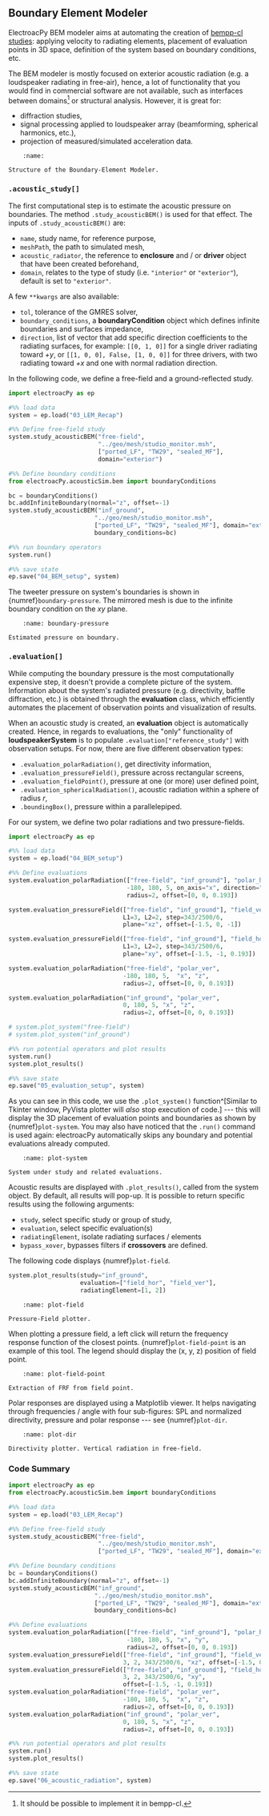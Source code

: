 ## Boundary Element Modeler
ElectroacPy BEM modeler aims at automating the creation of [bempp-cl studies](https://bempp.com/installation.html): applying velocity to radiating elements, placement of evaluation points in 3D space, definition of the system based on boundary conditions, etc.

The BEM modeler is mostly focused on exterior acoustic radiation (e.g. a loudspeaker radiating in free-air), hence, a lot of functionality that you would find in commercial software are not available, such as interfaces between domains[^interface_note] or structural analysis. However, it is great for:

[^interface_note]: It should be possible to implement it in bempp-cl.

- diffraction studies, 
- signal processing applied to loudspeaker array (beamforming, spherical harmonics, etc.),
- projection of measured/simulated acceleration data.

```{figure} ./drawings/BEM.svg
    :name: 

Structure of the Boundary-Element Modeler.
```

### `.acoustic_study[]` 
The first computational step is to estimate the acoustic pressure on boundaries. The method `.study_acousticBEM()` is used for that effect. The inputs of `.study_acousticBEM()` are:

- `name`, study name, for reference purpose,
- `meshPath`, the path to simulated mesh,
- `acoustic_radiator`, the reference to **enclosure** and / or **driver** object that have been created beforehand, 
- `domain`, relates to the type of study (i.e. `"interior"` or `"exterior"`), default is set to `"exterior"`.

A few `**kwargs` are also available:

- `tol`, tolerance of the GMRES solver,
- `boundary_conditions`, a **boundaryCondition** object which defines infinite boundaries and surfaces impedance,
- `direction`, list of vector that add specific direction coefficients to the radiating surfaces, for example: `[[0, 1, 0]]` for a single driver radiating toward *+y*, or `[[1, 0, 0], False, [1, 0, 0]]` for three drivers, with two radiating toward *+x* and one with normal radiation direction.

In the following code, we define a free-field and a ground-reflected study.

```python
import electroacPy as ep

#%% load data
system = ep.load("03_LEM_Recap")

#%% Define free-field study
system.study_acousticBEM("free-field", 
                         "../geo/mesh/studio_monitor.msh", 
                         ["ported_LF", "TW29", "sealed_MF"], 
                         domain="exterior")

#%% Define boundary conditions
from electroacPy.acousticSim.bem import boundaryConditions

bc = boundaryConditions()
bc.addInfiniteBoundary(normal="z", offset=-1)
system.study_acousticBEM("inf_ground", 
                        "../geo/mesh/studio_monitor.msh",
                        ["ported_LF", "TW29", "sealed_MF"], domain="exterior", 
                        boundary_conditions=bc)

#%% run boundary operators
system.run()

#%% save state
ep.save("04_BEM_setup", system)
```
 
The tweeter pressure on system's boundaries is shown in {numref}`boundary-pressure`. The mirrored mesh is due to the infinite boundary condition on the *xy* plane.

```{figure} ./boundary_images/mesh_pressure_tweeter_b.png
    :name: boundary-pressure

Estimated pressure on boundary.
```

### `.evaluation[]`
While computing the boundary pressure is the most computationally expensive step, it doesn't provide a complete picture of the system. Information about the system's radiated pressure (e.g. directivity, baffle diffraction, etc.) is obtained through the **evaluation** class, which efficiently automates the placement of observation points and visualization of results.

When an acoustic study is created, an **evaluation** object is automatically created. Hence, in regards to evaluations, the "only" functionality of **loudspeakerSystem** is to populate `.evaluation["reference_study"]` with observation setups. For now, there are five different observation types:

- `.evaluation_polarRadiation()`, get directivity information,
- `.evaluation_pressureField()`, pressure across rectangular screens,
- `.evaluation_fieldPoint()`, pressure at one (or more) user defined point,
- `.evaluation_sphericalRadiation()`, acoustic radiation within a sphere of radius $r$,
- `.boundingBox()`, pressure within a parallelepiped.

For our system, we define two polar radiations and two pressure-fields.
```python
import electroacPy as ep

#%% load data
system = ep.load("04_BEM_setup")

#%% Define evaluations
system.evaluation_polarRadiation(["free-field", "inf_ground"], "polar_hor", 
                                 -180, 180, 5, on_axis="x", direction="y",
                                 radius=2, offset=[0, 0, 0.193])

system.evaluation_pressureField(["free-field", "inf_ground"], "field_ver", 
                                L1=3, L2=2, step=343/2500/6, 
                                plane="xz", offset=[-1.5, 0, -1])

system.evaluation_pressureField(["free-field", "inf_ground"], "field_hor", 
                                L1=3, L2=2, step=343/2500/6, 
                                plane="xy", offset=[-1.5, -1, 0.193])

system.evaluation_polarRadiation("free-field", "polar_ver", 
                                -180, 180, 5,  "x", "z", 
                                radius=2, offset=[0, 0, 0.193])

system.evaluation_polarRadiation("inf_ground", "polar_ver", 
                                0, 180, 5, "x", "z",
                                radius=2, offset=[0, 0, 0.193])

# system.plot_system("free-field")
# system.plot_system("inf_ground")

#%% run potential operators and plot results
system.run()
system.plot_results()

#%% save state
ep.save("05_evaluation_setup", system)
```

As you can see in this code, we use the `.plot_system()` function^[Similar to Tkinter window, PyVista plotter will *also* stop execution of code.] --- this will display the 3D placement of evaluation points and boundaries as shown by {numref}`plot-system`. You may also have noticed that the `.run()` command is used again: electroacPy automatically skips any boundary and potential evaluations already computed. 

```{figure} ./boundary_images/system_floor_with_eval_b.png
    :name: plot-system

System under study and related evaluations.
```

Acoustic results are displayed with `.plot_results()`, called from the system object. By default, all results will pop-up. It is possible to return specific results using the following arguments:

- `study`, select specific study or group of study,
- `evaluation`, select specific evaluation(s)
- `radiatingElement`, isolate radiating surfaces / elements
- `bypass_xover`, bypasses filters if **crossovers** are defined.

The following code displays {numref}`plot-field`.
```python
system.plot_results(study="inf_ground", 
                    evaluation=["field_hor", "field_ver"],
                    radiatingElement=[1, 2])
```

```{figure} ./boundary_images/field_plotter_2_b.png
    :name: plot-field

Pressure-Field plotter.
```

When plotting a pressure field, a left click will return the frequency response function of the closest points. {numref}`plot-field-point` is an example of this tool. The legend should display the (x, y, z) position of field point.

```{figure} ./boundary_images/field_point_from_field_b.svg
    :name: plot-field-point

Extraction of FRF from field point.
```

Polar responses are displayed using a Matplotlib viewer. It helps navigating through frequencies / angle with four sub-figures: SPL and normalized directivity, pressure and polar response --- see {numref}`plot-dir`.

```{figure} ./boundary_images/directivity_plotter_b.svg
    :name: plot-dir

Directivity plotter. Vertical radiation in free-field.
```

<!-- In that directivity plot, you can clearly see the limits of the simulation mesh. Because the mesh is relatively coarse, the accuracy of the results decreases significantly at high frequencies, to the point where the off-axis (±180°) pressure is no longer correct. Using a finer mesh will give better results, but will be longer to compute.  -->


### Code Summary
```python
import electroacPy as ep
from electroacPy.acousticSim.bem import boundaryConditions

#%% load data
system = ep.load("03_LEM_Recap")

#%% Define free-field study
system.study_acousticBEM("free-field", 
                         "../geo/mesh/studio_monitor.msh",
                         ["ported_LF", "TW29", "sealed_MF"], domain="exterior")

#%% Define boundary conditions
bc = boundaryConditions()
bc.addInfiniteBoundary(normal="z", offset=-1)
system.study_acousticBEM("inf_ground", 
                        "../geo/mesh/studio_monitor.msh",
                        ["ported_LF", "TW29", "sealed_MF"], domain="exterior", 
                        boundary_conditions=bc)

#%% Define evaluations
system.evaluation_polarRadiation(["free-field", "inf_ground"], "polar_hor", 
                                 -180, 180, 5, "x", "y",
                                 radius=2, offset=[0, 0, 0.193])
system.evaluation_pressureField(["free-field", "inf_ground"], "field_ver", 
                                3, 2, 343/2500/6, "xz", offset=[-1.5, 0, -1])
system.evaluation_pressureField(["free-field", "inf_ground"], "field_hor", 
                                3, 2, 343/2500/6, "xy", 
                                offset=[-1.5, -1, 0.193])
system.evaluation_polarRadiation("free-field", "polar_ver", 
                                -180, 180, 5,  "x", "z", 
                                radius=2, offset=[0, 0, 0.193])
system.evaluation_polarRadiation("inf_ground", "polar_ver", 
                                0, 180, 5, "x", "z",
                                radius=2, offset=[0, 0, 0.193])

#%% run potential operators and plot results
system.run()
system.plot_results()

#%% save state
ep.save("06_acoustic_radiation", system)
```



